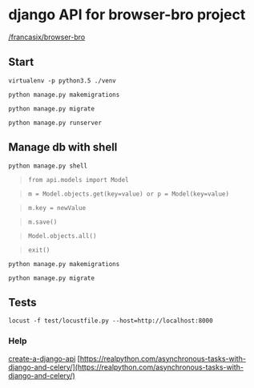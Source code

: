 # django API for browser-bro project[/francasix/browser-bro](https://github.com/francasix/browser-bro.git)## Start`virtualenv -p python3.5 ./venv``python manage.py makemigrations``python manage.py migrate``python manage.py runserver`## Manage db with shell`python manage.py shell`> `from api.models import Model`> `m = Model.objects.get(key=value) or p = Model(key=value)`> `m.key = newValue`> `m.save()`> `Model.objects.all()`> `exit()``python manage.py makemigrations``python manage.py migrate`## Tests`locust -f test/locustfile.py --host=http://localhost:8000`### Help[create-a-django-api](https://codeburst.io/create-a-django-api-in-under-20-minutes-2a082a60f6f3)[https://realpython.com/asynchronous-tasks-with-django-and-celery/](https://realpython.com/asynchronous-tasks-with-django-and-celery/)